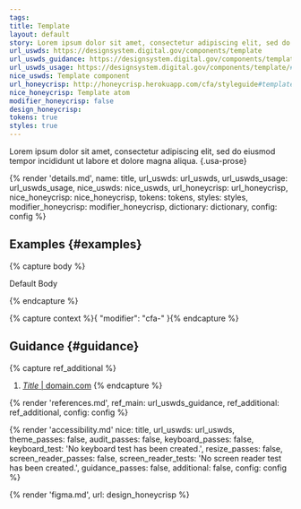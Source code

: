 ```yaml
---
tags:
title: Template
layout: default
story: Lorem ipsum dolor sit amet, consectetur adipiscing elit, sed do eiusmod tempor incididunt ut labore et dolore magna aliqua.
url_uswds: https://designsystem.digital.gov/components/template
url_uswds_guidance: https://designsystem.digital.gov/components/template/#guidance
url_uswds_usage: https://designsystem.digital.gov/components/template/#using-the-template-component-2
nice_uswds: Template component
url_honeycrisp: http://honeycrisp.herokuapp.com/cfa/styleguide#template
nice_honeycrisp: Template atom
modifier_honeycrisp: false
design_honeycrisp:
tokens: true
styles: true
---
```


<!-- INTRO -->

Lorem ipsum dolor sit amet, consectetur adipiscing elit, sed do eiusmod tempor incididunt ut labore et dolore magna aliqua. {.usa-prose}

<!-- DETAILS -->

{% render 'details.md',
  name: title,
  url_uswds: url_uswds,
  url_uswds_usage: url_uswds_usage,
  nice_uswds: nice_uswds,
  url_honeycrisp: url_honeycrisp,
  nice_honeycrisp: nice_honeycrisp,
  tokens: tokens,
  styles: styles,
  modifier_honeycrisp: modifier_honeycrisp,
  dictionary: dictionary,
  config: config %}

<!-- EXAMPLES -->

## Examples {#examples}

{% capture body %}

Default Body

{% endcapture %}

{% capture context %}{
  "modifier": "cfa-"
}{% endcapture %}

<!-- render 'figure.md', name: '{{ name }}', nice: title, context: context, caption: '{{ caption }}' -->

<!-- GUIDANCE -->

## Guidance {#guidance}

{% capture ref_additional %}
1. <a href="#" target="_blank" rel="noopener nofollow" class="usa-link--external"><cite>Title</cite> | domain.com</a>
{% endcapture %}

{% render 'references.md', ref_main: url_uswds_guidance, ref_additional: ref_additional, config: config %}

<!-- ACCESSIBILITY -->

{% render 'accessibility.md'
  nice: title,
  url_uswds: url_uswds,
  theme_passes: false,
  audit_passes: false,
  keyboard_passes: false,
  keyboard_test: 'No keyboard test has been created.',
  resize_passes: false,
  screen_reader_passes: false,
  screen_reader_tests: 'No screen reader test has been created.',
  guidance_passes: false,
  additional: false,
  config: config %}

<!-- DESIGN -->

{% render 'figma.md', url: design_honeycrisp %}

<!-- SOURCE -->

<!-- render 'source.md', name: 'name', nice: title, theme: '$theme-setting: value', usage: usage, config: config, pckg: package -->
